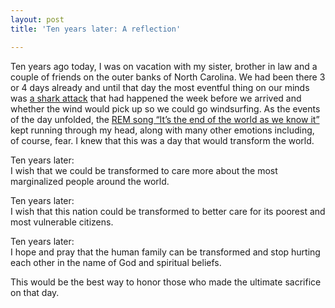 ```yaml
---
layout: post
title: 'Ten years later: A reflection'

---
```


<p>Ten years ago today, I was on vacation with my sister, brother in law and a couple of friends on the outer banks of North Carolina. We had been there 3 or 4 days already and until that day the most eventful thing on our minds was <a href="http://www.wral.com/news/local/story/159046/">a shark attack</a> that had happened the week before we arrived and whether the wind would pick up so we could go windsurfing. As the events of the day unfolded, the <a href="http://www.lyricsfreak.com/r/rem/its+the+end+of+the+world+as+we+know+it_10240320.html">REM song &#8220;It’s the end of the world as we know it&#8221;</a> kept running through my head, along with many other emotions including, of course, fear. I knew that this was a day that would transform the world.</p>

<p>Ten years later:<br />
I wish that we could be transformed to care more about the most marginalized people around the world. </p>

<p>Ten years later:<br />
I wish that this nation could be transformed to better care for its poorest and most vulnerable citizens. </p>

<p>Ten years later:<br />
I hope and pray that the human family can be transformed and stop hurting each other in the name of God and spiritual beliefs. </p>

<p>This would be the best way to honor those who made the ultimate sacrifice on that day. </p>
